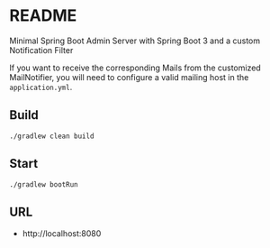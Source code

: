 # README
Minimal Spring Boot Admin Server with Spring Boot 3 and a custom Notification Filter

If you want to receive the corresponding Mails from the customized MailNotifier, you will need to configure a valid mailing host in the `application.yml`.

## Build
    ./gradlew clean build

## Start
    ./gradlew bootRun

## URL
- http://localhost:8080

